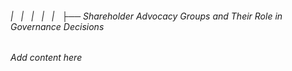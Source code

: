 ###### |   |   |   |   |   ├── Shareholder Advocacy Groups and Their Role in Governance Decisions

*Add content here*